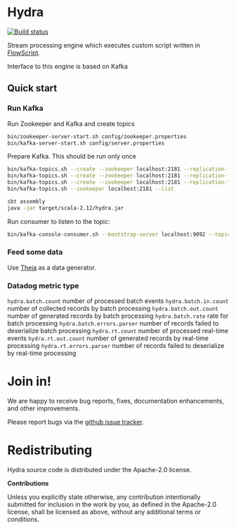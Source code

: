 # Hydra

[![Build status](https://travis-ci.org/carldata/hydra.svg?branch=master)](https://travis-ci.org/carldata/hydra)

Stream processing engine which executes custom script written in [FlowScript](http://github.com/carldata/flow-script).

Interface to this engine is based on Kafka
 
## Quick start

### Run Kafka


Run Zookeeper and Kafka and create topics
```bash
bin/zookeeper-server-start.sh config/zookeeper.properties
bin/kafka-server-start.sh config/server.properties
```

Prepare Kafka. This should be run only once
```bash
bin/kafka-topics.sh --create --zookeeper localhost:2181 --replication-factor 1 --partitions 1 --topic data
bin/kafka-topics.sh --create --zookeeper localhost:2181 --replication-factor 1 --partitions 1 --topic hydra-rt
bin/kafka-topics.sh --create --zookeeper localhost:2181 --replication-factor 1 --partitions 1 --topic theia
bin/kafka-topics.sh --zookeeper localhost:2181 --list
```

 ```bash
sbt assembly
java -jar target/scala-2.12/hydra.jar 
 ```

Run consumer to listen to the topic:

```bash
bin/kafka-console-consumer.sh --bootstrap-server localhost:9092 --topic data
```

### Feed some data

Use [Theia](https://github.com/carldata/theia) as a data generator.


### Datadog metric type

`hydra.batch.count` number of processed batch events
`hydra.batch.in.count` number of collected records  by batch processing
`hydra.batch.out.count` number of generated records by batch processing
`hydra.batch.rate` rate for batch processing
`hydra.batch.errors.parser` number of records failed to deserialize batch processing
`hydra.rt.count` number of processed real-time events
`hydra.rt.out.count` number of generated records by real-time processing
`hydra.rt.errors.parser` number of records failed to deserialize by real-time processing


# Join in!

We are happy to receive bug reports, fixes, documentation enhancements,
and other improvements.

Please report bugs via the
[github issue tracker](http://github.com/carldata/hydra/issues).



# Redistributing

Hydra source code is distributed under the Apache-2.0 license.

**Contributions**

Unless you explicitly state otherwise, any contribution intentionally submitted
for inclusion in the work by you, as defined in the Apache-2.0 license, shall be
licensed as above, without any additional terms or conditions.
